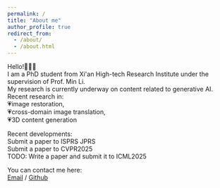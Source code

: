 ```yaml
---
permalink: /
title: "About me"
author_profile: true
redirect_from: 
  - /about/
  - /about.html
---
```


Hello!🤗🤗🤗<br>
I am a PhD student from Xi'an High-tech Research Institute under the supervision of Prof. Min Li. <br>
My research is currently underway on content related to generative AI.<br>
Recent research in: <br>💗image restoration,<br> 💗cross-domain image translation, <br>💗3D content generation<br>

Recent developments:<br>
Submit a paper to ISPRS JPRS<br>
Submit a paper to CVPR2025<br>
TODO: Write a paper and submit it to ICML2025<br>

You can contact me here:<br>
[Email](gary_144@outlook.com) / [Github](https://github.com/SongYan888)
